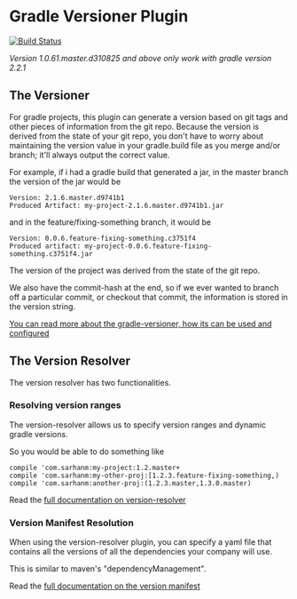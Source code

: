 # Gradle Versioner Plugin

[![Build Status](https://travis-ci.org/sarhanm/gradle-versioner.svg?branch=master)](https://travis-ci.org/sarhanm/gradle-versioner)

*Version 1.0.61.master.d310825 and above only work with gradle version 2.2.1*

## The Versioner

For gradle projects, this plugin can generate a version based on git tags and other pieces of information from the git repo. Because the version is derived from the state of your git repo, you don't have to worry about maintaining the version value in your gradle.build file as you merge and/or branch; it'll always output the correct value.

For example, if i had a gradle build that generated a jar, in the master branch the version of the jar would be

    Version: 2.1.6.master.d9741b1
    Produced Artifact: my-project-2.1.6.master.d9741b1.jar
    
and in the feature/fixing-something branch, it would be

    Version: 0.0.6.feature-fixing-something.c3751f4
    Produced artifact: my-project-0.0.6.feature-fixing-something.c3751f4.jar

The version of the project was derived from the state of the git repo. 

We also have the commit-hash at the end, so if we ever wanted to branch off a particular commit, or checkout that commit, the information is stored in the version string.

[You can read more about the gradle-versioner, how its can be used and configured](doc/versioner.md)

## The Version Resolver

The version resolver has two functionalities.

### Resolving version ranges

The version-resolver allows us to specify version ranges and dynamic gradle versions.

So you would be able to do something like

    compile 'com.sarhanm:my-project:1.2.master+
    compile 'com.sarhanm:my-other-proj:[1.2.3.feature-fixing-something,)
    compile 'com.sarhanm:another-proj:(1.2.3.master,1.3.0.master) 

Read the [full documentation on version-resolver](doc/resolver.md)

### Version Manifest Resolution

When using the version-resolver plugin, you can specify a yaml file that contains all the versions of all the dependencies your company will use.

This is similar to maven's "dependencyManagement". 

Read the [full documentation on the version manifest](doc/manifest.md)